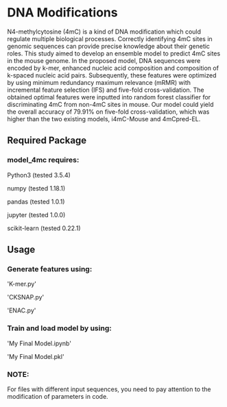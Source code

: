 # DNA Modifications
N4-methylcytosine (4mC) is a kind of DNA modification which could regulate multiple biological processes. Correctly identifying 4mC sites in genomic sequences can provide precise knowledge about their genetic roles. This study aimed to develop an ensemble model to predict 4mC sites in the mouse genome. In the proposed model, DNA sequences were encoded by k-mer, enhanced nucleic acid composition and composition of k-spaced nucleic acid pairs. Subsequently, these features were optimized by using minimum redundancy maximum relevance (mRMR) with incremental feature selection (IFS) and five-fold cross-validation. The obtained optimal features were inputted into random forest classifier for discriminating 4mC from non-4mC sites in mouse. Our model could yield the overall accuracy of 79.91% on five-fold cross-validation, which was higher than the two existing models, i4mC-Mouse and 4mCpred-EL. 
## Required Package
### model_4mc requires:

Python3 (tested 3.5.4)

numpy (tested 1.18.1)

pandas (tested 1.0.1)

jupyter (tested 1.0.0)

scikit-learn (tested 0.22.1)
## Usage
### Generate features using:
'K-mer.py'

'CKSNAP.py'

'ENAC.py'
### Train and load model by using:
'My Final Model.ipynb'

'My Final Model.pkl'
### NOTE:
For files with different input sequences, you need to pay attention to the modification of parameters in code.

